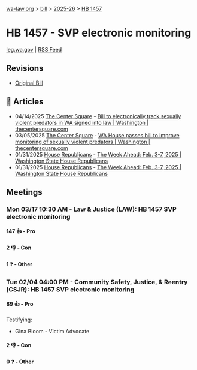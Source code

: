 [wa-law.org](/) > [bill](/bill/) > [2025-26](/bill/2025-26/) > [HB 1457](/bill/2025-26/hb/1457/)

# HB 1457 - SVP electronic monitoring
[leg.wa.gov](https://app.leg.wa.gov/billsummary?BillNumber=1457&Year=2025&Initiative=false) | [RSS Feed](./rss.xml)

## Revisions
* [Original Bill](1/)

## 📰 Articles
* 04/14/2025 [The Center Square](/org/the_center_square/) - [Bill to electronically track sexually violent predators in WA signed into law | Washington | thecentersquare.com](https://www.thecentersquare.com/washington/article_316af449-ba89-4199-8e38-04398ce4bddb.html#:~:text=House%20Bill%201457)
* 03/05/2025 [The Center Square](/org/the_center_square/) - [WA House passes bill to improve monitoring of sexually violent predators | Washington | thecentersquare.com](https://www.thecentersquare.com/washington/article_5d1a6bd8-f9f9-11ef-b8b7-cf98613df20e.html#:~:text=House%20Bill%201457)
* 01/31/2025 [House Republicans](/org/house_republicans/) - [The Week Ahead: Feb. 3-7, 2025 | Washington State House Republicans](http://houserepublicans.wa.gov/week/the-week-ahead-feb-3-7-2025/#:~:text=HB%201457)
* 01/31/2025 [House Republicans](/org/house_republicans/) - [The Week Ahead: Feb. 3-7, 2025 | Washington State House Republicans](https://houserepublicans.wa.gov/week/the-week-ahead-feb-3-7-2025/#:~:text=HB%201457)

## Meetings
### Mon 03/17 10:30 AM - Law & Justice (LAW): HB 1457 SVP electronic monitoring
#### 147 👍 - Pro

#### 2 👎 - Con

#### 1 ❓ - Other

### Tue 02/04 04:00 PM - Community Safety, Justice, & Reentry (CSJR): HB 1457 SVP electronic monitoring
#### 89 👍 - Pro
Testifying:
* Gina Bloom - Victim Advocate

#### 2 👎 - Con

#### 0 ❓ - Other
